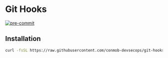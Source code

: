 # Git Hooks

[![pre-commit](https://img.shields.io/badge/pre--commit-enabled-brightgreen?logo=pre-commit)](https://github.com/pre-commit/pre-commit)

## Installation

```bash
curl -fsSL https://raw.githubusercontent.com/conmob-devsecops/git-hooks/refs/heads/main/install.sh|sh
```

